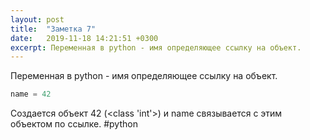 ```yaml
---
layout: post
title:  "Заметка 7"
date:   2019-11-18 14:21:51 +0300
excerpt: Переменная в python - имя определяющее ссылку на объект.
---
```


Переменная в python - имя определяющее ссылку на объект.
```python
name = 42 
```
Создается объект 42 (<class 'int'>) и name связывается с этим объектом по ссылке.
#python 
